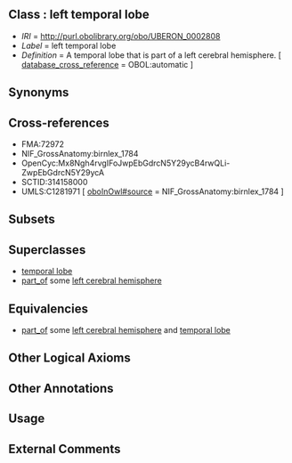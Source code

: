 
## Class : left temporal lobe

 * *IRI* = http://purl.obolibrary.org/obo/UBERON_0002808
 * *Label* = left temporal lobe
 * *Definition* = A temporal lobe that is part of a left cerebral hemisphere. [ [database_cross_reference](../../ef/oboInOwl#hasDbXref.md) = OBOL:automatic ]

## Synonyms


## Cross-references

 * FMA:72972
 * NIF_GrossAnatomy:birnlex_1784
 * OpenCyc:Mx8Ngh4rvgIFoJwpEbGdrcN5Y29ycB4rwQLi-ZwpEbGdrcN5Y29ycA
 * SCTID:314158000
 * UMLS:C1281971 [ [oboInOwl#source](../../ce/oboInOwl#source.md) = NIF_GrossAnatomy:birnlex_1784 ]

## Subsets


## Superclasses

 * [temporal lobe](../../UBERON/71/UBERON_0001871.md)
 * [part_of](../../BFO/50/BFO_0000050.md) some [left cerebral hemisphere](../../UBERON/12/UBERON_0002812.md)

## Equivalencies

 * [part_of](../../BFO/50/BFO_0000050.md) some [left cerebral hemisphere](../../UBERON/12/UBERON_0002812.md) and [temporal lobe](../../UBERON/71/UBERON_0001871.md)

## Other Logical Axioms


## Other Annotations


## Usage


## External Comments

